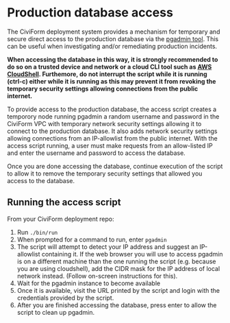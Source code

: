 # Production database access

The CiviForm deployment system provides a mechanism for temporary and secure direct access to the production database via the [pgadmin tool](https://www.pgadmin.org/). This can be useful when investigating and/or remediating production incidents.

**When accessing the database in this way, it is strongly recommended to do so on a trusted device and network
or a cloud CLI tool such as [AWS CloudShell](https://aws.amazon.com/cloudshell/).
Furthemore, do not interrupt the script while it is running (ctrl-c) either while it is running as this may prevent it from revoking the temporary security settings allowing connections from the public internet.**

To provide access to the production database, the access script creates a temporory node running pgadmin a random username and password in the CiviForm VPC with temporary network security settings allowing it to connect to the production database. It also adds network security settings allowing connections from an IP-allowlist from the public internet. With the access script running, a user must make requests from an allow-listed IP and enter
the username and password to access the database.

Once you are done accessing the database, continue execution of the script to allow it to remove the temporary security settings that allowed you access to the database.

## Running the access script

From your CiviForm deployment repo:

1. Run `./bin/run`
1. When prompted for a command to run, enter `pgadmin`
1. The script will attempt to detect your IP address and suggest an IP-allowlist containing it. If the web browser you will use to access pgadmin is on a different machine than the one running the script (e.g. because you are using cloudshell), add the CIDR mask for the IP address of local network instead. (Follow on-screen instructions for this).
1. Wait for the pgadmin instance to become available
1. Once it is available, visit the URL printed by the script and login with the credentials provided by the script.
1. After you are finished accessing the database, press enter to allow the script to clean up pgadmin.
